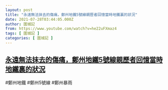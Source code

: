 ```yaml
---
layout: post
title: "永遠無法抹去的傷痛，鄭州地鐵5號線親歷者回憶當時地鐵裏的狀況"
date: 2021-07-28T03:44:05.000Z
author: 圍城記
from: https://www.youtube.com/watch?v=he22uFXmaz4
tags: [ 圍城記 ]
categories: [ 圍城記 ]
---
```

<!--1627443845000-->
[永遠無法抹去的傷痛，鄭州地鐵5號線親歷者回憶當時地鐵裏的狀況](https://www.youtube.com/watch?v=he22uFXmaz4)
------

<div>
#鄭州地鐵 #鄭州5號線 #鄭州暴雨
</div>
